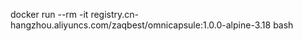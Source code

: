 docker run --rm -it registry.cn-hangzhou.aliyuncs.com/zaqbest/omnicapsule:1.0.0-alpine-3.18  bash


